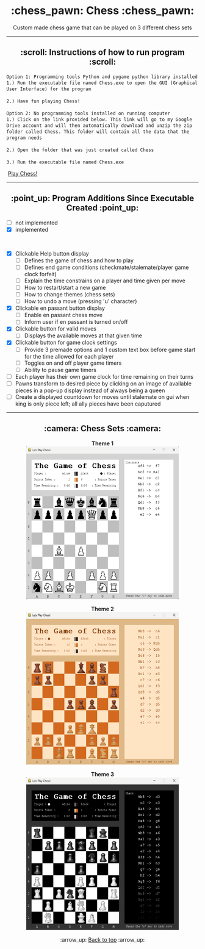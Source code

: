 <h1 align='center'>:chess_pawn: Chess :chess_pawn:</h1>
<p align='center'>
    Custom made chess game that can be played on 3 different chess sets
</p>

---
<!-- instruction section -->
<h2 align='center'>:scroll: Instructions of how to run program :scroll:</h2>
    
    Option 1: Programming tools Python and pygame python library installed
    1.) Run the executable file named Chess.exe to open the GUI (Graphical User Interface) for the program

    2.) Have fun playing Chess!

    Option 2: No programming tools installed on running computer
    1.) Click on the link provided below. This link will go to my Google Drive account and will then automatically download and unzip the zip folder called Chess. This folder will contain all the data that the program needs

    2.) Open the folder that was just created called Chess

    3.) Run the executable file named Chess.exe
&nbsp;<a href="https://drive.google.com/file/d/1wSiQ92ElvD-ROAYk44QLolnZ_bJKa0yu/view?usp=drive_web">Play Chess!</a>

---
<h2 align='center'>:point_up: Program Additions Since Executable Created :point_up:</h2>

- [ ] not implemented 
- [x] implemented

<br>

- [x] Clickable Help button display
    - [ ] Defines the game of chess and how to play
    - [ ] Defines end game conditions (checkmate/stalemate/player game clock forfeit)
    - [ ] Explain the time constrains on a player and time given per move
    - [ ] How to restart/start a new game
    - [ ] How to change themes (chess sets)
    - [ ] How to undo a move (pressing 'u' character)
- [x] Clickable en passant button display
    - [ ] Enable en passant chess move
    - [ ] Inform user if en passant is turned on/off
- [x] Clickable button for valid moves
    - [ ] Displays the available moves at that given time
- [x] Clickable button for game clock settings
    - [ ] Provide 3 premade options and 1 custom text box before game start for the time allowed for each player
    - [ ] Toggles on and off player game timers
    - [ ] Ability to pause game timers
- [ ] Each player has their own game clock for time remaining on their turns
- [ ] Pawns transform to desired piece by clicking on an image of available pieces in a pop-up display instead of always being a queen
- [ ] Create a displayed countdown for moves until stalemate on gui when king is only piece left; all ally pieces have been caputured
---
<h2 align='center'>:camera: Chess Sets :camera:</h2>
<div align='center'>

**Theme 1**<br>
<img width="400" height="400" alt="Database Data" src="Project_Images/Theme_One.png">

**Theme 2**<br>
<img width="400" height="400" alt="Database Data" src="Project_Images/Theme_Two.png">

**Theme 3**<br>
<img width="400" height="400" alt="Database Data" src="Project_Images/Theme_Three.png">
</div>

<!-- footer section -->
<div align='center'>
    <p>:arrow_up: <a href="#chess_pawn-Chess-chess_pawn">Back to top</a> :arrow_up:</p>
</div>
